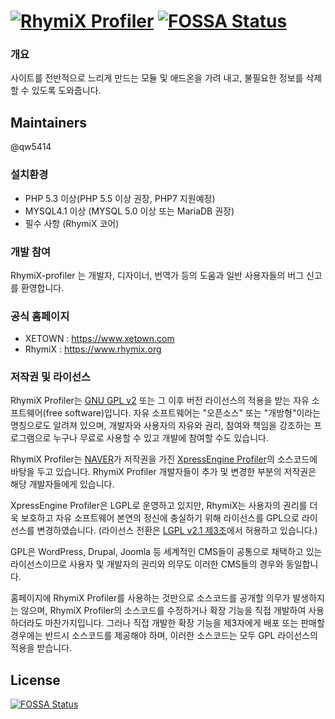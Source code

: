 [![RhymiX Profiler](https://cloud.githubusercontent.com/assets/8565457/12227560/ba15b514-b871-11e5-802a-d5e88db2e393.png)](https://www.rhymix.org)
[![FOSSA Status](https://app.fossa.com/api/projects/git%2Bgithub.com%2Frx-public%2Frhymix-profiler.svg?type=shield)](https://app.fossa.com/projects/git%2Bgithub.com%2Frx-public%2Frhymix-profiler?ref=badge_shield)
=====================

### 개요
사이트를 전반적으로 느리게 만드는 모듈 및 애드온을 가려 내고, 불필요한 정보를 삭제 할 수 있도록 도와줍니다.

## Maintainers

@qw5414

### 설치환경
- PHP 5.3 이상(PHP 5.5 이상 권장, PHP7 지원예정)
- MYSQL4.1 이상 (MYSQL 5.0 이상 또는 MariaDB 권장)
- 필수 사항 (RhymiX 코어)

### 개발 참여
RhymiX-profiler 는 개발자, 디자이너, 번역가 등의 도움과 일반 사용자들의 버그 신고를 환영합니다.

### 공식 홈페이지

- XETOWN : https://www.xetown.com
- RhymiX : https://www.rhymix.org

### 저작권 및 라이선스

RhymiX Profiler는 [GNU GPL v2](http://korea.gnu.org/documents/copyleft/gpl.ko.html)
또는 그 이후 버전 라이선스의 적용을 받는 자유 소프트웨어(free software)입니다.
자유 소프트웨어는 "오픈소스" 또는 "개방형"이라는 명칭으로도 알려져 있으며,
개발자와 사용자의 자유와 권리, 참여와 책임을 강조하는 프로그램으로
누구나 무료로 사용할 수 있고 개발에 참여할 수도 있습니다.

RhymiX Profiler는 [NAVER](https://www.navercorp.com/)가 저작권을 가진
[XpressEngine Profiler](https://www.xpressengine.com)의 소스코드에 바탕을 두고 있습니다.
RhymiX Profiler 개발자들이 추가 및 변경한 부분의 저작권은 해당 개발자들에게 있습니다.

XpressEngine Profiler은 LGPL로 운영하고 있지만,
RhymiX는 사용자의 권리를 더욱 보호하고 자유 소프트웨어 본연의 정신에 충실하기 위해 라이선스를 GPL으로 라이선스를 변경하였습니다.
(라이선스 전환은 [LGPL v2.1 제3조](http://korea.gnu.org/people/chsong/copyleft/lgpl.ko.html#term3)에서 허용하고 있습니다.)

GPL은 WordPress, Drupal, Joomla 등 세계적인 CMS들이 공통으로 채택하고 있는 라이선스이므로
사용자 및 개발자의 권리와 의무도 이러한 CMS들의 경우와 동일합니다.

홈페이지에 RhymiX Profiler를 사용하는 것만으로 소스코드를 공개할 의무가 발생하지는 않으며,
RhymiX Profiler의 소스코드를 수정하거나 확장 기능을 직접 개발하여 사용하더라도 마찬가지입니다.
그러나 직접 개발한 확장 기능을 제3자에게 배포 또는 판매할 경우에는 반드시 소스코드를 제공해야 하며,
이러한 소스코드는 모두 GPL 라이선스의 적용을 받습니다.


## License
[![FOSSA Status](https://app.fossa.com/api/projects/git%2Bgithub.com%2Frx-public%2Frhymix-profiler.svg?type=large)](https://app.fossa.com/projects/git%2Bgithub.com%2Frx-public%2Frhymix-profiler?ref=badge_large)